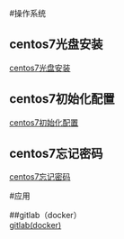 
#操作系统  

## centos7光盘安装 
[centos7光盘安装](/centos7installfromcd.md)
## centos7初始化配置 
[centos7初始化配置](/centos7init.md)
## centos7忘记密码 
[centos7忘记密码](/forgetpassword7)

  

#应用  

##gitlab（docker）  
[gitlab(docker)](/gitlab-docker.md)